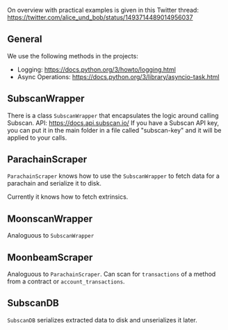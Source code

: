 On overview with practical examples is given in this Twitter thread: https://twitter.com/alice_und_bob/status/1493714489014956037

## General
We use the following methods in the projects:
- Logging: https://docs.python.org/3/howto/logging.html
- Async Operations: https://docs.python.org/3/library/asyncio-task.html

## SubscanWrapper
There is a class `SubscanWrapper` that encapsulates the logic around calling Subscan.
API: https://docs.api.subscan.io/
If you have a Subscan API key, you can put it in the main folder in a file called "subscan-key" and it will be applied to your calls.

## ParachainScraper
`ParachainScraper` knows how to use the `SubscanWrapper` to fetch data for a parachain and serialize it to disk.

Currently it knows how to fetch extrinsics.

## MoonscanWrapper
Analoguous to `SubscanWrapper`

## MoonbeamScraper
Analoguous to `ParachainScraper`. Can scan for `transactions` of a method from a contract or `account_transactions`.

## SubscanDB
`SubscanDB` serializes extracted data to disk and unserializes it later.